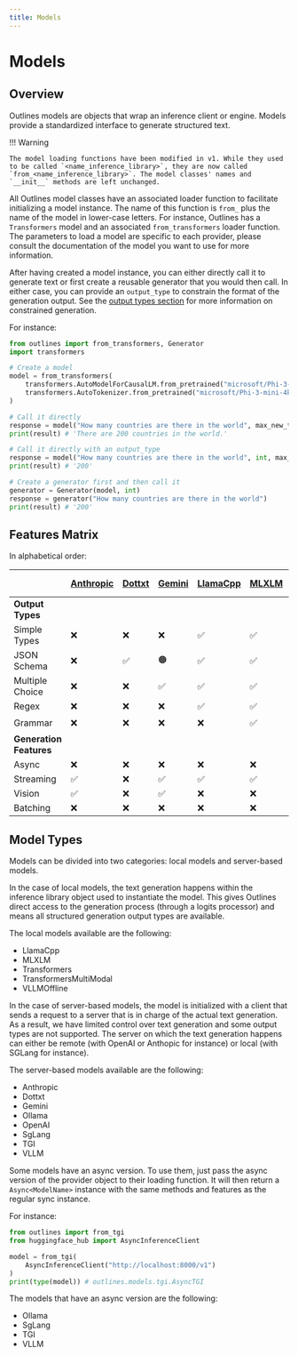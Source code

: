 ```yaml
---
title: Models
---
```


# Models

## Overview

Outlines models are objects that wrap an inference client or engine. Models provide a standardized interface to generate structured text.

!!! Warning

    The model loading functions have been modified in v1. While they used to be called `<name_inference_library>`, they are now called `from_<name_inference_library>`. The model classes' names and `__init__` methods are left unchanged.


All Outlines model classes have an associated loader function to facilitate initializing a model instance. The name of this function is `from_` plus the name of the model in lower-case letters. For instance, Outlines has a `Transformers` model and an associated `from_transformers` loader function. The parameters to load a model are specific to each provider, please consult the documentation of the model you want to use for more information.

After having created a model instance, you can either directly call it to generate text or first create a reusable generator that you would then call. In either case, you can provide an `output_type` to constrain the format of the generation output. See the [output types section](../core/output_types.md) for more information on constrained generation.

For instance:

```python
from outlines import from_transformers, Generator
import transformers

# Create a model
model = from_transformers(
    transformers.AutoModelForCausalLM.from_pretrained("microsoft/Phi-3-mini-4k-instruct"),
    transformers.AutoTokenizer.from_pretrained("microsoft/Phi-3-mini-4k-instruct"),
)

# Call it directly
response = model("How many countries are there in the world", max_new_tokens=20)
print(result) # 'There are 200 countries in the world.'

# Call it directly with an output_type
response = model("How many countries are there in the world", int, max_new_tokens=20)
print(result) # '200'

# Create a generator first and then call it
generator = Generator(model, int)
response = generator("How many countries are there in the world")
print(result) # '200'
```

## Features Matrix

In alphabetical order:

| | [Anthropic](../../models/anthropic) | [Dottxt](../../models/dottxt) | [Gemini](../../models/gemini) | [LlamaCpp](../../models/llamacpp) | [MLXLM](../../models/mlxlm) | [Ollama](../../models/ollama) | [OpenAI](../../models/openai) | [SGLang](../../models/sglang) | [TGI](../../models/tgi) | [Transformers](../../models/transformers) | [Transformers MultiModal](../../models/transformers_multimodal) | [VLLM](../../models/vllm) | [VLLMOffline](../../models/vllm_offline) |
|---|---|---|---|---|---|---|---|---|---|---|---|---|---|
| **Output Types** | | | | | | | | | | | | | |
| Simple Types | ❌ | ❌ | ❌ | ✅ | ✅ | ❌ | ❌ | ✅ | ✅ | ✅ | ✅ | ✅ | ✅ |
| JSON Schema | ❌ | ✅ | 🟠 | ✅ | ✅ | ✅ | ✅ | ✅ | ✅ | ✅ | ✅ | ✅ | ✅ |
| Multiple Choice | ❌ | ❌ | ✅ | ✅ | ✅ | ❌ | ❌ | ✅ | ✅ | ✅ | ✅ | ✅ | ✅ |
| Regex | ❌ | ❌ | ❌ | ✅ | ✅ | ❌ | ❌ | ✅ | ✅ | ✅ | ✅ | ✅ | ✅ |
| Grammar | ❌ | ❌ | ❌ | ❌ | ✅ | ❌ | ❌ | 🟠 | ❌ | ✅ | ✅ | ✅ | ✅ |
| **Generation Features** | | | | | | | | | | | | | |
| Async | ❌ | ❌ | ❌ | ❌ | ❌ | ✅ | ❌ | ✅ | ✅ | ❌ | ❌ | ✅ | ❌ |
| Streaming | ✅ | ❌ | ✅ | ✅ | ✅ | ✅ | ✅ | ✅ | ✅ | ❌ | ❌ | ✅ | ❌ |
| Vision | ✅ | ❌ | ✅ | ❌ | ❌ | ✅ | ✅ | ❌ | ❌ | ❌ | ✅ | ❌ | ❌ |
| Batching | ❌ | ❌ | ❌ | ❌ | ❌ | ❌ | ❌ | ❌ | ❌ | ✅ | ✅ | ✅ | ✅ |

## Model Types

Models can be divided into two categories: local models and server-based models.

In the case of local models, the text generation happens within the inference library object used to instantiate the model. This gives Outlines direct access to the generation process (through a logits processor) and means all structured generation output types are available.

The local models available are the following:

- LlamaCpp
- MLXLM
- Transformers
- TransformersMultiModal
- VLLMOffline

In the case of server-based models, the model is initialized with a client that sends a request to a server that is in charge of the actual text generation. As a result, we have limited control over text generation and some output types are not supported. The server on which the text generation happens can either be remote (with OpenAI or Anthopic for instance) or local (with SGLang for instance).

The server-based models available are the following:

- Anthropic
- Dottxt
- Gemini
- Ollama
- OpenAI
- SgLang
- TGI
- VLLM

Some models have an async version. To use them, just pass the async version of the provider object to their loading function. It will then return a `Async<ModelName>` instance with the same methods and features as the regular sync instance.

For instance:

```python
from outlines import from_tgi
from huggingface_hub import AsyncInferenceClient

model = from_tgi(
    AsyncInferenceClient("http://localhost:8000/v1")
)
print(type(model)) # outlines.models.tgi.AsyncTGI
```

The models that have an async version are the following:

- Ollama
- SgLang
- TGI
- VLLM
